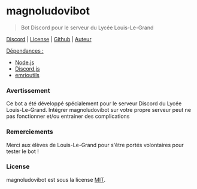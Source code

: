# magnoludovibot

> Bot Discord pour le serveur du Lycée Louis-Le-Grand


[Discord][discord-url] |
[License][license-url] |
[Github][github-url] |
[Auteur][author-url]

<u>Dépendances :</u>
* [Node.js][node]
* [Discord.js][discordjs]
* [emrioutils][emrioutils]

### Avertissement
Ce bot a été développé spécialement pour le serveur Discord du Lycée Louis-Le-Grand.
Intégrer magnoludovibot sur votre propre serveur peut ne pas fonctionner et/ou entrainer des complications


### Remerciements
Merci aux élèves de Louis-Le-Grand pour s'être portés volontaires pour tester le bot !


### License
magnoludovibot est sous la license [MIT][license-url].


[discord-url]:https://discord.gg/wBGWaea
[license-url]:https://github.com/TheEmrio/magnoludovibot/blob/master/LICENSE
[github-url]:https://github.com/TheEmrio/magnoludovibot
[author-url]:https://github.com/TheEmrio

[node]:https://github.com/nodejs/node
[discordjs]:https://github.com/discordjs/discord.js
[emrioutils]:https://github.com/TheEmrio/emrioutils
